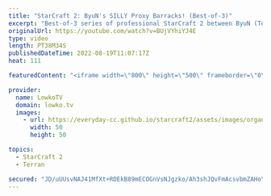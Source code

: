 ```yaml
---
title: "StarCraft 2: ByuN's SILLY Proxy Barracks! (Best-of-3)"
excerpt: "Best-of-3 series of professional StarCraft 2 between ByuN (Terran) and MaxPax (Protoss). ByuN is currently the rank 6 player in the world, MaxPax the rank 9. In this series of Terran versus Protoss they face off against each other during the ESL Open Cup Americas 135.  Support my work on Patreon: https://www.patreon.com/lowkotv"
originalUrl: https://youtube.com/watch?v=BUjVYhiYJ4E
type: video
length: PT38M34S
publishedDateTime: 2022-08-19T11:07:17Z
heat: 111

featuredContent: "<iframe width=\"800\" height=\"500\" frameborder=\"0\" src=\"https://www.youtube.com/embed/BUjVYhiYJ4E\" allow=\"accelerometer; autoplay; encrypted-media; gyroscope; picture-in-picture\" allowfullscreen></iframe>"

provider:
  name: LowkoTV
  domain: lowko.tv
  images:
    - url: https://everyday-cc.github.io/starcraft2/assets/images/organizations/lowko.tv-50x50.jpg
      width: 50
      height: 50

topics:
  - StarCraft 2
  - Terran

secured: "JD/uUUsvNAJ41MfXt+RDEkB89mECOGnVsNJgzko/Ah3shJQvFmAcsvbmZAHoY6mKL+govGVA8Voqo9dBYEL3ql1cvNL18fIdzuBuODHm/6YZFEXuzym6HXrKAcOfbcDXosooq7KIcpMiBHrPTIiq1JvM4VuonC+nELicy88SmAcrFOiCHrQOKJRVCsCf8uSCrIIAgW3REXj2knEixb8oHhFBt+ZrPeggi4i0AL9zAYz3TsBAe0TMdkVBddcwbkRNtmvwynWMmI6Q9xL2cmB7n6H3EZRso4doOoaUiwXQy0Q9cNaYnTZxT210Fs6yVzsgdZGt71SNcPr9zZ5gSg3EeSEFgJ7VX3aoL0C6N6k00w/dehBS6AuX0IB834TQDFiI8OvdSJb9T5eoOFh/79cKVFrbCjmSraxcwa3SvglBa3M=;oBQlzZbHrn7ICcB/nwpyww=="
---
```



